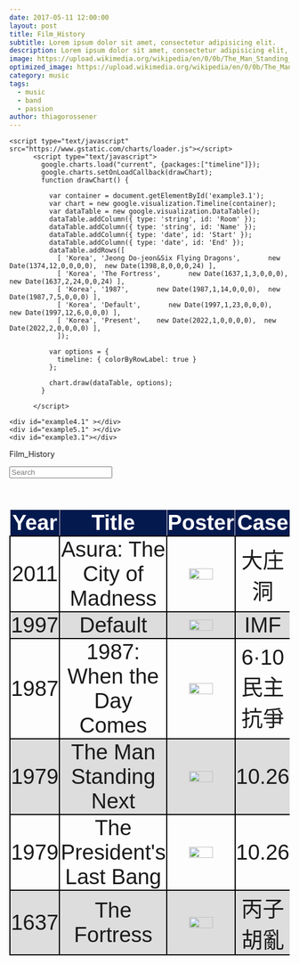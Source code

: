 ```yaml
---
date: 2017-05-11 12:00:00
layout: post
title: Film_History
subtitle: Lorem ipsum dolor sit amet, consectetur adipisicing elit.
description: Lorem ipsum dolor sit amet, consectetur adipisicing elit, sed do eiusmod tempor incididunt ut labore et dolore magna aliqua.
image: https://upload.wikimedia.org/wikipedia/en/0/0b/The_Man_Standing_Next_movie_poster%2C_Jan_2020.jpg
optimized_image: https://upload.wikimedia.org/wikipedia/en/0/0b/The_Man_Standing_Next_movie_poster%2C_Jan_2020.jpg
category: music
tags:
  - music
  - band
  - passion
author: thiagorossener
---
```


<html>

    <script type="text/javascript" src="https://www.gstatic.com/charts/loader.js"></script>
          <script type="text/javascript">
            google.charts.load("current", {packages:["timeline"]});
            google.charts.setOnLoadCallback(drawChart);
            function drawChart() {
          
              var container = document.getElementById('example3.1');
              var chart = new google.visualization.Timeline(container);
              var dataTable = new google.visualization.DataTable();
              dataTable.addColumn({ type: 'string', id: 'Room' });
              dataTable.addColumn({ type: 'string', id: 'Name' });
              dataTable.addColumn({ type: 'date', id: 'Start' });
              dataTable.addColumn({ type: 'date', id: 'End' });
              dataTable.addRows([
                [ 'Korea', 'Jeong Do-jeon&Six Flying Dragons',       new Date(1374,12,0,0,0,0),  new Date(1398,8,0,0,0,24) ],
                [ 'Korea', 'The Fortress',       new Date(1637,1,3,0,0,0),  new Date(1637,2,24,0,0,24) ],
                [ 'Korea', '1987',       new Date(1987,1,14,0,0,0),  new Date(1987,7,5,0,0,0) ],
                [ 'Korea', 'Default',       new Date(1997,1,23,0,0,0),  new Date(1997,12,6,0,0,0) ],
                [ 'Korea', 'Present',    new Date(2022,1,0,0,0,0),  new Date(2022,2,0,0,0,0) ],
                ]);
          
              var options = {
                timeline: { colorByRowLabel: true }
              };
          
              chart.draw(dataTable, options);
            }
          
          </script>
    
    <div id="example4.1" ></div>
    <div id="example5.1" ></div>
    <div id="example3.1"></div>
</html>

<html>
<head>
<script src="https://ajax.googleapis.com/ajax/libs/jquery/3.5.1/jquery.min.js"></script>
<link rel="stylesheet" href="https://cdnjs.cloudflare.com/ajax/libs/font-awesome/4.7.0/css/font-awesome.min.css">
<script>
$(document).ready(function(){
  $("#myInput").on("keyup", function() {
    var value = $(this).val().toLowerCase();
    $("#myTable tr").filter(function() {
      $(this).toggle($(this).text().toLowerCase().indexOf(value) > -1)
    });
  });
});

function sortTable(n) {
  var table, rows, switching, i, x, y, shouldSwitch, dir, switchcount = 0;
  table = document.getElementById("myTable");
  switching = true;
  dir = "asc"; 
  while (switching) {
    switching = false;
    rows = table.rows;
    for (i = 0; i < (rows.length - 1); i++) {
      shouldSwitch = false;
      x = rows[i].getElementsByTagName("TD")[n];
      y = rows[i + 1].getElementsByTagName("TD")[n];
      if (dir == "asc") {
        if (x.innerHTML.toLowerCase() > y.innerHTML.toLowerCase()) {
          shouldSwitch= true;
          break;
        }
      } else if (dir == "desc") {
        if (x.innerHTML.toLowerCase() < y.innerHTML.toLowerCase()) {
          shouldSwitch = true;
          break;
        }
      }
    }
    if (shouldSwitch) {
      rows[i].parentNode.insertBefore(rows[i + 1], rows[i]);
      switching = true;
      switchcount ++;      
    } else {
      if (switchcount == 0 && dir == "asc") {
        dir = "desc";
        switching = true;
      }
    }
  }
}
</script>
<style>
table {
  font-family: arial, sans-serif;
  border-collapse: collapse;
  width: 100%;
  font-size:4vw;
}

td, th {
  border: 1px solid #dddddd;
  text-align: center;
  padding: 1px;
}

th {
  background-color: #041a4f;
  cursor: pointer;
  color: white;
  position: sticky;
  top: 0; 
  box-shadow: 0 2px 2px -1px rgba(0, 0, 0, 0.4);
}

th:hover {
    background-color:#04AA6D;
    color: white;    

  }

td{
    border: 2px solid #000000;
  }

tr:nth-child(even) {
  background-color: #dddddd;
}
  
tr:hover {
    background-color:#04AA6D;
    color: white;      
}
</style>
</head>
<body>

<p>Film_History</p>
<input id="myInput" type="text" placeholder="Search">
<br><br>

<table>
  <thead>
  <tr>
    <th onclick="sortTable(0)">Year <i class="fa fa-sort"></i></th> 
    <th onclick="sortTable(1)">Title<i class="fa fa-sort"></i></th> 
    <th onclick="sortTable(2)">Poster<i class="fa fa-sort"></i></th>
    <th onclick="sortTable(2)">Case<i class="fa fa-sort"></i></th>
  </tr>
  </thead>
  <tbody id = "myTable">
        <tr>
            <td>2011</td>
            <td>Asura: The City of Madness</td>
            <td><img src = "https://upload.wikimedia.org/wikipedia/en/e/e5/Asura_The_City_of_Madness_poster.jpeg" width="60%"></td>
            <td>大庄洞</td>
        </tr>
        <tr>
            <td>1997</td>
            <td>Default</td>
            <td><img src = "https://upload.wikimedia.org/wikipedia/en/5/55/Sovereign_Default.jpg" width="60%"></td>
            <td>IMF</td>
        </tr>
        <tr>
            <td>1987</td>
            <td>1987: When the Day Comes</td>
            <td><img src = "https://upload.wikimedia.org/wikipedia/en/8/87/1987_When_the_Day_Comes.jpg" width="60%"></td>
            <td>6·10民主抗爭</td>
        </tr>
        <tr>
            <td>1979</td>
            <td>The Man Standing Next</td>
            <td><img src = "https://upload.wikimedia.org/wikipedia/en/0/0b/The_Man_Standing_Next_movie_poster%2C_Jan_2020.jpg" width="60%"></td>
            <td>10.26</td>
        </tr>
        <tr>
            <td>1979</td>
            <td>The President's Last Bang</td>
            <td><img src = "https://upload.wikimedia.org/wikipedia/en/b/b6/President%27s_Last_Bang_Poster.jpg" width="60%"></td>
            <td>10.26</td>
        </tr>
        <tr>
            <td>1637</td>
            <td>The Fortress</td>
            <td><img src ="https://upload.wikimedia.org/wikipedia/en/0/0d/The_Fortress_-_%EB%82%A8%ED%95%9C%EC%82%B0%EC%84%B1.jpg" width="60%"></td></td>
            <td>丙子胡亂</td>
        </tr>
    </tbody>
  </table>

</body>
</html>
